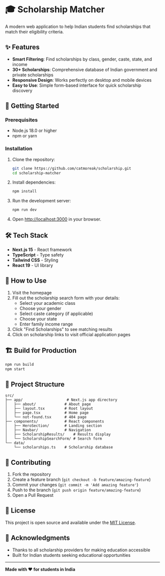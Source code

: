 # 🎓 Scholarship Matcher

A modern web application to help Indian students find scholarships that match their eligibility criteria.

## ✨ Features

- **Smart Filtering**: Find scholarships by class, gender, caste, state, and income
- **30+ Scholarships**: Comprehensive database of Indian government and private scholarships
- **Responsive Design**: Works perfectly on desktop and mobile devices
- **Easy to Use**: Simple form-based interface for quick scholarship discovery

## 🚀 Getting Started

### Prerequisites

- Node.js 18.0 or higher
- npm or yarn

### Installation

1. Clone the repository:
   ```bash
   git clone https://github.com/catmoreak/scholarship.git
   cd scholarship-matcher
   ```

2. Install dependencies:
   ```bash
   npm install
   ```

3. Run the development server:
   ```bash
   npm run dev
   ```

4. Open [http://localhost:3000](http://localhost:3000) in your browser.

## 🛠 Tech Stack

- **Next.js 15** - React framework
- **TypeScript** - Type safety
- **Tailwind CSS** - Styling
- **React 19** - UI library

## 📖 How to Use

1. Visit the homepage
2. Fill out the scholarship search form with your details:
   - Select your academic class
   - Choose your gender
   - Select caste category (if applicable)
   - Choose your state
   - Enter family income range
3. Click "Find Scholarships" to see matching results
4. Click on scholarship links to visit official application pages

## 🏗 Build for Production

```bash
npm run build
npm start
```

## 📁 Project Structure

```
src/
├── app/                    # Next.js app directory
│   ├── about/             # About page
│   ├── layout.tsx         # Root layout
│   ├── page.tsx           # Home page
│   └── not-found.tsx      # 404 page
├── components/            # React components
│   ├── HeroSection/       # Landing section
│   ├── Navbar/            # Navigation
│   ├── ScholarshipResults/    # Results display
│   └── ScholarshipSearchForm/ # Search form
└── data/
    └── scholarships.ts    # Scholarship database
```

## 🤝 Contributing

1. Fork the repository
2. Create a feature branch (`git checkout -b feature/amazing-feature`)
3. Commit your changes (`git commit -m 'Add amazing feature'`)
4. Push to the branch (`git push origin feature/amazing-feature`)
5. Open a Pull Request

## 📄 License

This project is open source and available under the [MIT License](LICENSE).

## 🙏 Acknowledgments

- Thanks to all scholarship providers for making education accessible
- Built for Indian students seeking educational opportunities

---

**Made with ❤️ for students in India**
